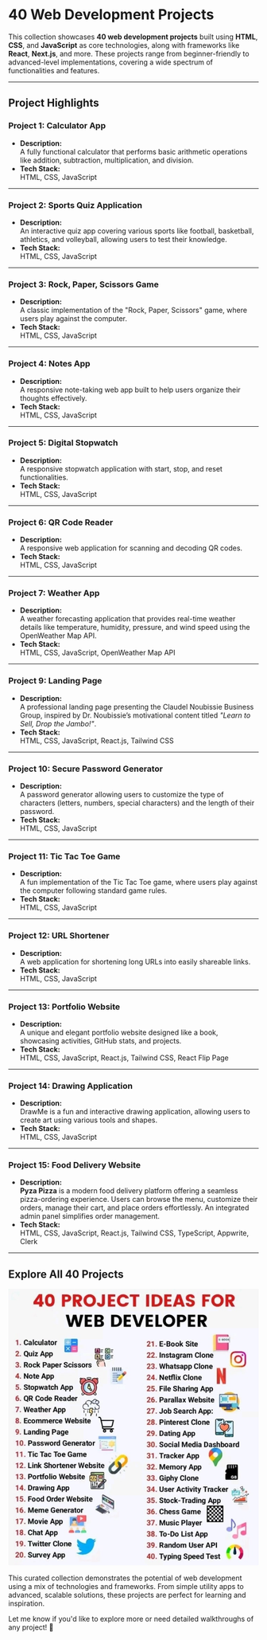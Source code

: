 # 40 Web Development Projects  

This collection showcases **40 web development projects** built using **HTML**, **CSS**, and **JavaScript** as core technologies, along with frameworks like **React**, **Next.js**, and more. These projects range from beginner-friendly to advanced-level implementations, covering a wide spectrum of functionalities and features.  

---

## Project Highlights  

### Project 1: **Calculator App**  
- **Description:**  
  A fully functional calculator that performs basic arithmetic operations like addition, subtraction, multiplication, and division.  
- **Tech Stack:**  
  HTML, CSS, JavaScript  

---

### Project 2: **Sports Quiz Application**  
- **Description:**  
  An interactive quiz app covering various sports like football, basketball, athletics, and volleyball, allowing users to test their knowledge.  
- **Tech Stack:**  
  HTML, CSS, JavaScript  

---

### Project 3: **Rock, Paper, Scissors Game**  
- **Description:**  
  A classic implementation of the "Rock, Paper, Scissors" game, where users play against the computer.  
- **Tech Stack:**  
  HTML, CSS, JavaScript  

---

### Project 4: **Notes App**  
- **Description:**  
  A responsive note-taking web app built to help users organize their thoughts effectively.  
- **Tech Stack:**  
  HTML, CSS, JavaScript  

---

### Project 5: **Digital Stopwatch**  
- **Description:**  
  A responsive stopwatch application with start, stop, and reset functionalities.  
- **Tech Stack:**  
  HTML, CSS, JavaScript  

---

### Project 6: **QR Code Reader**  
- **Description:**  
  A responsive web application for scanning and decoding QR codes.  
- **Tech Stack:**  
  HTML, CSS, JavaScript  

---

### Project 7: **Weather App**  
- **Description:**  
  A weather forecasting application that provides real-time weather details like temperature, humidity, pressure, and wind speed using the OpenWeather Map API.  
- **Tech Stack:**  
  HTML, CSS, JavaScript, OpenWeather Map API  

---

### Project 9: **Landing Page**  
- **Description:**  
  A professional landing page presenting the Claudel Noubissie Business Group, inspired by Dr. Noubissie’s motivational content titled *"Learn to Sell, Drop the Jambo!"*.  
- **Tech Stack:**  
  HTML, CSS, JavaScript, React.js, Tailwind CSS  

---

### Project 10: **Secure Password Generator**  
- **Description:**  
  A password generator allowing users to customize the type of characters (letters, numbers, special characters) and the length of their password.  
- **Tech Stack:**  
  HTML, CSS, JavaScript  

---

### Project 11: **Tic Tac Toe Game**  
- **Description:**  
  A fun implementation of the Tic Tac Toe game, where users play against the computer following standard game rules.  
- **Tech Stack:**  
  HTML, CSS, JavaScript  

---

### Project 12: **URL Shortener**  
- **Description:**  
  A web application for shortening long URLs into easily shareable links.  
- **Tech Stack:**  
  HTML, CSS, JavaScript  

---

### Project 13: **Portfolio Website**  
- **Description:**  
  A unique and elegant portfolio website designed like a book, showcasing activities, GitHub stats, and projects.  
- **Tech Stack:**  
  HTML, CSS, JavaScript, React.js, Tailwind CSS, React Flip Page  

---

### Project 14: **Drawing Application**  
- **Description:**  
  DrawMe is a fun and interactive drawing application, allowing users to create art using various tools and shapes.  
- **Tech Stack:**  
  HTML, CSS, JavaScript  

---

### Project 15: **Food Delivery Website**  
- **Description:**  
  **Pyza Pizza** is a modern food delivery platform offering a seamless pizza-ordering experience. Users can browse the menu, customize their orders, manage their cart, and place orders effortlessly. An integrated admin panel simplifies order management.  
- **Tech Stack:**  
  HTML, CSS, JavaScript, React.js, Tailwind CSS, TypeScript, Appwrite, Clerk  

---

## Explore All 40 Projects  

![Image: 40 Web Development Projects](base.jpg)  

This curated collection demonstrates the potential of web development using a mix of technologies and frameworks. From simple utility apps to advanced, scalable solutions, these projects are perfect for learning and inspiration.  

Let me know if you'd like to explore more or need detailed walkthroughs of any project! 🚀
